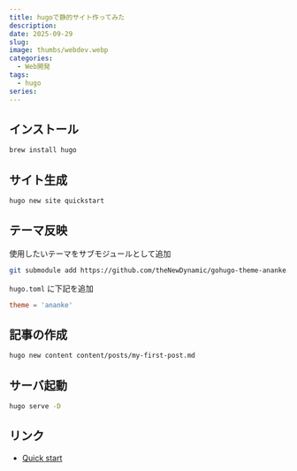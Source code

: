 ```yaml
---
title: hugoで静的サイト作ってみた
description:
date: 2025-09-29
slug:
image: thumbs/webdev.webp
categories:
  - Web開発
tags:
  - hugo
series:
---
```


## インストール

```bash
brew install hugo
```

## サイト生成

```bash
hugo new site quickstart
```

## テーマ反映

使用したいテーマをサブモジュールとして追加

```bash
git submodule add https://github.com/theNewDynamic/gohugo-theme-ananke.git themes/ananke
```

`hugo.toml` に下記を追加

```hugo.toml
theme = 'ananke'
```

## 記事の作成

```bash
hugo new content content/posts/my-first-post.md
```

## サーバ起動

```bash
hugo serve -D
```

## リンク

- [Quick start](https://gohugo.io/getting-started/quick-start/)
